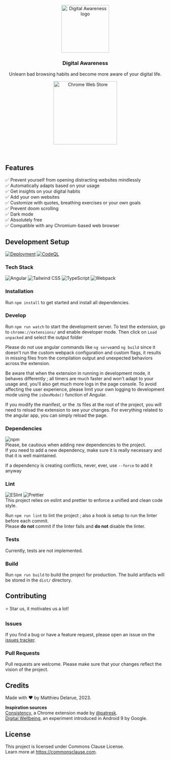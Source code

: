 <p align="center">
  <img width="150" src="https://github.com/MatthewDlr/Digital-Awareness/assets/57815261/0ec3f885-5c1a-4898-b351-fce217ca932b" alt="Digital Awareness logo">
</p>

<h3 align="center">Digital Awareness</h3>
<p align="center">Unlearn bad browsing habits and become more aware of your digital life.</p>

<p align="center">
  <a href="https://chromewebstore.google.com/detail/digital-awareness/eciijpgppecgdjfemignfbgnnhnmnkia?hl=en">
    <img src="https://storage.googleapis.com/web-dev-uploads/image/WlD8wC6g8khYWPJUsQceQkhXSlv1/HRs9MPufa1J1h5glNhut.png" alt="Chrome Web Store" style="width: 200px">
  </a>
</p>

<br>

## Features

✅ Prevent yourself from opening distracting websites mindlessly <br>
✅ Automatically adapts based on your usage <br>
✅ Get insights on your digital habits <br>
✅ Add your own websites <br>
✅ Customize with quotes, breathing exercises or your own goals <br>
✅ Prevent doom scrolling <br>
✅ Dark mode <br>
✅ Absolutely free <br>
✅ Compatible with any Chromium-based web browser <br>

## Development Setup

[![Deployment](https://github.com/MatthewDlr/Digital-Awareness/actions/workflows/deployment.yml/badge.svg)](https://github.com/MatthewDlr/Digital-Awareness/actions/workflows/deployment.yml)
[![CodeQL](https://github.com/MatthewDlr/Digital-Awareness/actions/workflows/github-code-scanning/codeql/badge.svg)](https://github.com/MatthewDlr/Digital-Awareness/actions/workflows/github-code-scanning/codeql)

### Tech Stack

![Angular](https://img.shields.io/badge/Angular-DD0031?style=for-the-badge&logo=angular&logoColor=white)
![Tailwind CSS](https://img.shields.io/badge/Tailwind_CSS-38B2AC?style=for-the-badge&logo=tailwind-css&logoColor=white)
![TypeScript](https://img.shields.io/badge/TypeScript-007ACC?style=for-the-badge&logo=typescript&logoColor=white)
![Webpack](https://img.shields.io/badge/Webpack-8DD6F9?style=for-the-badge&logo=Webpack&logoColor=white)

### Installation

Run `npm install` to get started and install all dependencies.

### Develop

Run `npm run watch` to start the development server.
To test the extension, go to `chrome://extensions/` and enable developer mode.
Then click on `Load unpacked` and select the output folder

Please do not use angular commands like `ng serve`and `ng build` since it doesn't run the custom webpack configuration and custom flags, it results in missing files from the compilation output and unexpected behaviors across the extension. <br>

Be aware that when the extension in running in development mode, it behaves differently ; all timers are much faster and won't adapt to your usage and, you'll also get much more logs in the page console. To avoid affecting the user experience, please limit your own logging to development mode using the `isDevMode()` function of Angular.

If you modify the manifest, or the .ts files at the root of the project, you will need to reload the extension to see your changes.
For everything related to the angular app, you can simply reload the page.

### Dependencies

![npm](https://img.shields.io/badge/npm-CB3837?style=for-the-badge&logo=npm&logoColor=white) <br>
Please, be cautious when adding new dependencies to the project. <br>
If you need to add a new dependency, make sure it is really necessary and that it is well maintained.

If a dependency is creating conflicts, never, ever, use `--force` to add it anyway<br>

### Lint

![ESlint](https://img.shields.io/badge/eslint-3A33D1?style=for-the-badge&logo=eslint&logoColor=white)
![Prettier](https://img.shields.io/badge/prettier-1A2C34?style=for-the-badge&logo=prettier&logoColor=F7BA3E) <br>
This project relies on eslint and prettier to enforce a unified and clean code style.

Run `npm run lint` to lint the project ; also a hook is setup to run the linter before each commit. <br>
Please **do not** commit if the linter fails and **do not** disable the linter.

### Tests

Currently, tests are not implemented.

### Build

Run `npm run build` to build the project for production.
The build artifacts will be stored in the `dist/` directory.

## Contributing

⭐ Star us, it motivates us a lot!

### Issues

If you find a bug or have a feature request, please open an issue on the [issues tracker](https://github.com/MatthewDlr/Digital-Awareness/issues).

### Pull Requests

Pull requests are welcome. Please make sure that your changes reflect the vision of the project.

## Credits

Made with ❤️ by Matthieu Delarue, 2023. <br>

**Inspiration sources** <br>
<a href="https://github.com/patresk/consistency" target="_blank">Consistency,</a> a Chrome extension made by [@patresk](https://github.com/patresk). <br>
<a href="https://www.android.com/digital-wellbeing" target="_blank">Digital Wellbeing,</a> an experiment introduced in Android 9 by Google. <br>

## License

This project is licensed under Commons Clause License. <br>
Learn more at https://commonsclause.com.
